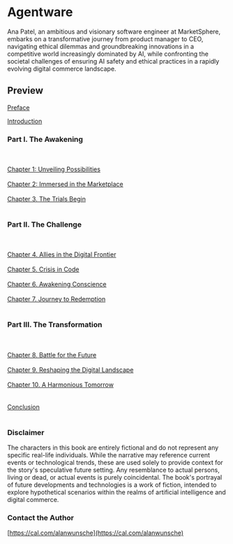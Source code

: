 # Agentware 

Ana Patel, an ambitious and visionary software engineer at MarketSphere, embarks on a transformative journey from product manager to CEO, navigating ethical dilemmas and groundbreaking innovations in a competitive world increasingly dominated by AI, while confronting the societal challenges of ensuring AI safety and ethical practices in a rapidly evolving digital commerce landscape.

## Preview

[Preface](./Preface)

[Introduction](./Introduction)

### Part I. The Awakening
<br /><br />
[Chapter 1: Unveiling Possibilities](./Chapter-1)
<br /><br />
[Chapter 2: Immersed in the Marketplace](./Chapter-2)
<br /><br />
[Chapter 3. The Trials Begin](./Chapter-3)
<br /><br />

### Part II. The Challenge
<br /><br />
[Chapter 4. Allies in the Digital Frontier](./Chapter-4)
<br /><br />
[Chapter 5. Crisis in Code](./Chapter-5)
<br /><br />
[Chapter 6. Awakening Conscience](./Chapter-6)
<br /><br />
[Chapter 7. Journey to Redemption](./Chapter-7)
<br /><br />

### Part III. The Transformation 
<br /><br />
[Chapter 8. Battle for the Future](./Chapter-8)
<br /><br />
[Chapter 9. Reshaping the Digital Landscape](./Chapter-9)
<br /><br />
[Chapter 10. A Harmonious Tomorrow](./Chapter-10)
<br /><br /><br />
[Conclusion](./Conclusion)
<br /><br />

### Disclaimer 
The characters in this book are entirely fictional and do not represent any specific real-life individuals. While the narrative may reference current events or technological trends, these are used solely to provide context for the story's speculative future setting. Any resemblance to actual persons, living or dead, or actual events is purely coincidental. The book's portrayal of future developments and technologies is a work of fiction, intended to explore hypothetical scenarios within the realms of artificial intelligence and digital commerce.

### Contact the Author
[https://cal.com/alanwunsche](https://cal.com/alanwunsche)

